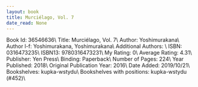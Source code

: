 ```yaml
---
layout: book
title: Murciélago, Vol. 7
date_read: None
---
```


Book Id: 36546636\ 
Title: Murciélago, Vol. 7\ 
Author: Yoshimurakana\ 
Author l-f: Yoshimurakana, Yoshimurakana\ 
Additional Authors: \ 
ISBN: 0316473235\ 
ISBN13: 9780316473231\ 
My Rating: 0\ 
Average Rating: 4.31\ 
Publisher: Yen Press\ 
Binding: Paperback\ 
Number of Pages: 224\ 
Year Published: 2018\ 
Original Publication Year: 2016\ 
Date Added: 2019/10/21\ 
Bookshelves: kupka-wstydu\ 
Bookshelves with positions: kupka-wstydu (#452)\ 

